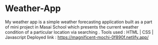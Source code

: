# Weather-App
My weather app is a simple weather forecasting application built as a part of mini project in Masai School which presents the current weather condition of a particular location via searching .
Tools used : HTML | CSS | Javascript
Deployed link : https://magnificent-mochi-0f890f.netlify.app/
